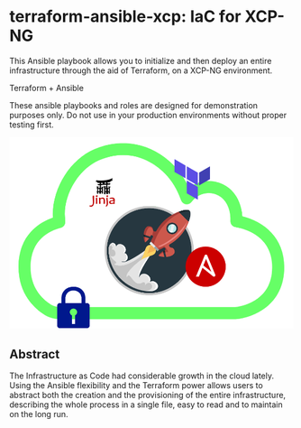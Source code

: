 # terraform-ansible-xcp: IaC for XCP-NG
This Ansible playbook allows you to initialize and then deploy an entire infrastructure through the aid of Terraform, on a XCP-NG environment.

Terraform + Ansible

These ansible playbooks and roles are designed for demonstration purposes only. Do not use in your production environments without proper testing first.

![logo](./images/logo.png)

## Abstract

The Infrastructure as Code had considerable growth in the cloud lately.
Using the Ansible flexibility and the Terraform power allows users to abstract both the creation and the provisioning of the entire infrastructure, describing the whole process in a single file, easy to read and to maintain on the long run.